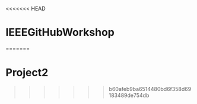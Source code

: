 <<<<<<< HEAD
# IEEEGitHubWorkshop
=======
# Project2
>>>>>>> b60afeb9ba6514480bd6f358d69183489de754db
